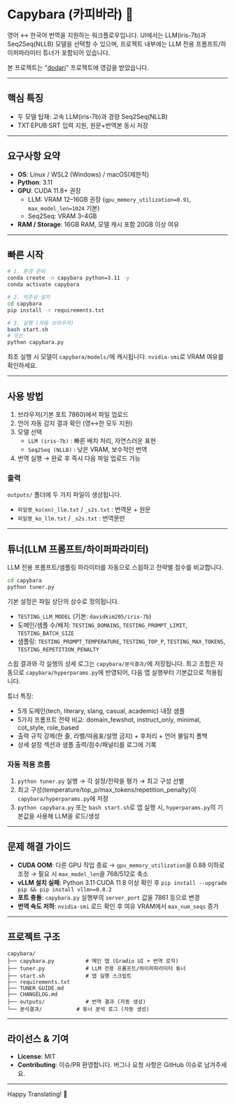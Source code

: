 # Capybara (카피바라) 🦫

영어 ↔ 한국어 번역을 지원하는 워크플로우입니다. UI에서는 LLM(iris-7b)과 Seq2Seq(NLLB) 모델을 선택할 수 있으며, 프로젝트 내부에는 LLM 전용 프롬프트/하이퍼파라미터 튜너가 포함되어 있습니다.

본 프로젝트는 "[dodari](https://github.com/vEduardovich/dodari)" 프로젝트에 영감을 받았습니다.

---

## 핵심 특징

- 두 모델 탑재: 고속 LLM(iris-7b)과 경량 Seq2Seq(NLLB)
- TXT·EPUB·SRT 입력 지원, 원문+번역본 동시 저장

---

## 요구사항 요약

- **OS**: Linux / WSL2 (Windows) / macOS(제한적)
- **Python**: 3.11
- **GPU**: CUDA 11.8+ 권장
  - LLM: VRAM 12–16GB 권장 (`gpu_memory_utilization=0.91`, `max_model_len=1024` 기본)
  - Seq2Seq: VRAM 3–4GB
- **RAM / Storage**: 16GB RAM, 모델 캐시 포함 20GB 이상 여유

---

## 빠른 시작

```bash
# 1. 환경 준비
conda create -n capybara python=3.11 -y
conda activate capybara

# 2. 의존성 설치
cd capybara
pip install -r requirements.txt

# 3. 실행 (자동 브라우저)
bash start.sh
# 또는
python capybara.py
```

최초 실행 시 모델이 `capybara/models/`에 캐시됩니다. `nvidia-smi`로 VRAM 여유를 확인하세요.

---

## 사용 방법

1. 브라우저(기본 포트 7860)에서 파일 업로드
2. 언어 자동 감지 결과 확인 (영↔한 모두 지원)
3. 모델 선택
   - `LLM (iris-7b)` : 빠른 배치 처리, 자연스러운 표현
   - `Seq2Seq (NLLB)` : 낮은 VRAM, 보수적인 번역
4. 번역 실행 → 완료 후 즉시 다음 파일 업로드 가능

### 출력

`outputs/` 폴더에 두 가지 파일이 생성됩니다.
- `파일명_ko(en)_llm.txt` / `_s2s.txt` : 번역문 + 원문
- `파일명_ko_llm.txt` / `_s2s.txt`     : 번역문만

---

## 튜너(LLM 프롬프트/하이퍼파라미터)

LLM 전용 프롬프트/샘플링 파라미터를 자동으로 스윕하고 전략별 점수를 비교합니다.

```bash
cd capybara
python tuner.py
```

기본 설정은 파일 상단의 상수로 정의됩니다.

- `TESTING_LLM_MODEL` (기본: `davidkim205/iris-7b`)
- 도메인/샘플 수/배치: `TESTING_DOMAINS`, `TESTING_PROMPT_LIMIT`, `TESTING_BATCH_SIZE`
- 샘플링: `TESTING_PROMPT_TEMPERATURE`, `TESTING_TOP_P`, `TESTING_MAX_TOKENS`, `TESTING_REPETITION_PENALTY`

스윕 결과와 각 실행의 상세 로그는 `capybara/분석결과/`에 저장됩니다.
최고 조합은 자동으로 `capybara/hyperparams.py`에 반영되어, 다음 앱 실행부터 기본값으로 적용됩니다.

튜너 특징:
- 5개 도메인(tech, literary, slang, casual, academic) 내장 샘플
- 5가지 프롬프트 전략 비교: domain_fewshot, instruct_only, minimal, cot_style, role_based
- 출력 규칙 강제(한 줄, 라벨/따옴표/설명 금지) + 후처리 + 언어 불일치 폴백
- 상세 설정 섹션과 샘플 출력/점수/패널티를 로그에 기록

### 자동 적용 흐름

1) `python tuner.py` 실행 → 각 설정/전략을 평가 → 최고 구성 선별
2) 최고 구성(temperature/top_p/max_tokens/repetition_penalty)이 `capybara/hyperparams.py`에 저장
3) `python capybara.py` 또는 `bash start.sh`로 앱 실행 시, `hyperparams.py`의 기본값을 사용해 LLM을 로드/생성

---

## 문제 해결 가이드

- **CUDA OOM**: 다른 GPU 작업 종료 → `gpu_memory_utilization`을 0.88 이하로 조정 → 필요 시 `max_model_len`을 768/512로 축소
- **vLLM 설치 실패**: Python 3.11·CUDA 11.8 이상 확인 후 `pip install --upgrade pip && pip install vllm>=0.8.2`
- **포트 충돌**: `capybara.py` 실행부의 `server_port` 값을 7861 등으로 변경
- **번역 속도 저하**: `nvidia-smi` 로드 확인 후 여유 VRAM에서 `max_num_seqs` 증가

---

## 프로젝트 구조

```
capybara/
├── capybara.py          # 메인 앱 (Gradio UI + 번역 로직)
├── tuner.py             # LLM 전용 프롬프트/하이퍼파라미터 튜너
├── start.sh             # 앱 실행 스크립트
├── requirements.txt
├── TUNER_GUIDE.md
├── CHANGELOG.md
├── outputs/             # 번역 결과 (자동 생성)
└── 분석결과/           # 튜너 분석 로그 (자동 생성)
```

---

## 라이선스 & 기여

- **License**: MIT
- **Contributing**: 이슈/PR 환영합니다. 버그나 요청 사항은 GitHub 이슈로 남겨주세요.

---

Happy Translating! 🦫
